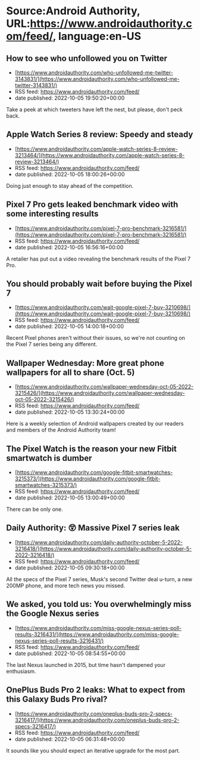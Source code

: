 # Source:Android Authority, URL:https://www.androidauthority.com/feed/, language:en-US

## How to see who unfollowed you on Twitter
 - [https://www.androidauthority.com/who-unfollowed-me-twitter-3143831/](https://www.androidauthority.com/who-unfollowed-me-twitter-3143831/)
 - RSS feed: https://www.androidauthority.com/feed/
 - date published: 2022-10-05 19:50:20+00:00

Take a peek at which tweeters have left the nest, but please, don't peck back.

## Apple Watch Series 8 review: Speedy and steady
 - [https://www.androidauthority.com/apple-watch-series-8-review-3213464/](https://www.androidauthority.com/apple-watch-series-8-review-3213464/)
 - RSS feed: https://www.androidauthority.com/feed/
 - date published: 2022-10-05 18:00:26+00:00

Doing just enough to stay ahead of the competition.

## Pixel 7 Pro gets leaked benchmark video with some interesting results
 - [https://www.androidauthority.com/pixel-7-pro-benchmark-3216581/](https://www.androidauthority.com/pixel-7-pro-benchmark-3216581/)
 - RSS feed: https://www.androidauthority.com/feed/
 - date published: 2022-10-05 16:56:16+00:00

A retailer has put out a video revealing the benchmark results of the Pixel 7 Pro.

## You should probably wait before buying the Pixel 7
 - [https://www.androidauthority.com/wait-google-pixel-7-buy-3210698/](https://www.androidauthority.com/wait-google-pixel-7-buy-3210698/)
 - RSS feed: https://www.androidauthority.com/feed/
 - date published: 2022-10-05 14:00:18+00:00

Recent Pixel phones aren't without their issues, so we're not counting on the Pixel 7 series being any different.

## Wallpaper Wednesday: More great phone wallpapers for all to share (Oct. 5)
 - [https://www.androidauthority.com/wallpaper-wednesday-oct-05-2022-3215426/](https://www.androidauthority.com/wallpaper-wednesday-oct-05-2022-3215426/)
 - RSS feed: https://www.androidauthority.com/feed/
 - date published: 2022-10-05 13:30:24+00:00

Here is a weekly selection of Android wallpapers created by our readers and members of the Android Authority team!

## The Pixel Watch is the reason your new Fitbit smartwatch is dumber
 - [https://www.androidauthority.com/google-fitbit-smartwatches-3215373/](https://www.androidauthority.com/google-fitbit-smartwatches-3215373/)
 - RSS feed: https://www.androidauthority.com/feed/
 - date published: 2022-10-05 13:00:49+00:00

There can be only one.

## Daily Authority: 😲 Massive Pixel 7 series leak
 - [https://www.androidauthority.com/daily-authority-october-5-2022-3216418/](https://www.androidauthority.com/daily-authority-october-5-2022-3216418/)
 - RSS feed: https://www.androidauthority.com/feed/
 - date published: 2022-10-05 09:30:18+00:00

All the specs of the Pixel 7 series, Musk's second Twitter deal u-turn, a new 200MP phone, and more tech news you missed.

## We asked, you told us: You overwhelmingly miss the Google Nexus series
 - [https://www.androidauthority.com/miss-google-nexus-series-poll-results-3216431/](https://www.androidauthority.com/miss-google-nexus-series-poll-results-3216431/)
 - RSS feed: https://www.androidauthority.com/feed/
 - date published: 2022-10-05 08:54:55+00:00

The last Nexus launched in 2015, but time hasn't dampened your enthusiasm.

## OnePlus Buds Pro 2 leaks: What to expect from this Galaxy Buds Pro rival?
 - [https://www.androidauthority.com/oneplus-buds-pro-2-specs-3216417/](https://www.androidauthority.com/oneplus-buds-pro-2-specs-3216417/)
 - RSS feed: https://www.androidauthority.com/feed/
 - date published: 2022-10-05 06:31:48+00:00

It sounds like you should expect an iterative upgrade for the most part.

